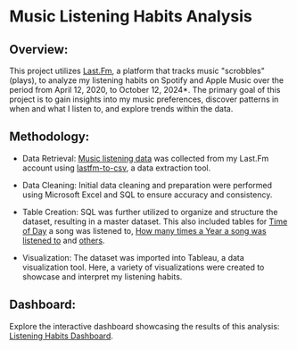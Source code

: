 # Music Listening Habits Analysis

## Overview:
This project utilizes [Last.Fm]([last.fm](https://www.last.fm/)), a platform that tracks music "scrobbles" (plays), to analyze my listening habits on Spotify and Apple Music over the period from April 12, 2020, to October 12, 2024*. The primary goal of this project is to gain insights into my music preferences, discover patterns in when and what I listen to, and explore trends within the data.

## Methodology:

- Data Retrieval: [Music listening data]((https://github.com/smchugg16/LastFmProject/blob/main/New%20LastFm%20Data.xlsx)) was collected from my Last.Fm account using [lastfm-to-csv](https://benjaminbenben.com/lastfm-to-csv/), a data extraction tool.

- Data Cleaning: Initial data cleaning and preparation were performed using Microsoft Excel and SQL to ensure accuracy and consistency.

- Table Creation: SQL was further utilized to organize and structure the dataset, resulting in a master dataset. This also included tables for [Time of Day](https://github.com/smchugg16/LastFmProject/blob/main/TimeOfDay%20NEW.sql) a song was listened to, [How many times a Year a song was listened to](https://github.com/smchugg16/LastFmProject/blob/main/YearlyPlays.sql) and [others]((https://github.com/smchugg16/LastFmProject/blob/main/DatasetBuilding%20NEW.sql)).

- Visualization: The dataset was imported into Tableau, a data visualization tool. Here, a variety of visualizations were created to showcase and interpret my listening habits.

## Dashboard:
Explore the interactive dashboard showcasing the results of this analysis: [Listening Habits Dashboard](https://public.tableau.com/app/profile/sean.chugg/viz/ListeningHabitsDashboardOctober2024/ListeningHabitsDashboard).

